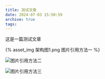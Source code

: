 ```yaml
---
title: 测试文章
date: 2024-07-03 15:50:59
archive: true
tags:
---
```


这是一篇测试文章

{% asset_img 架构图1.png 图片引用方法一 %}

![图片引用方法二](架构图1.png)

![图片引用方法三](/images/架构图1.png)